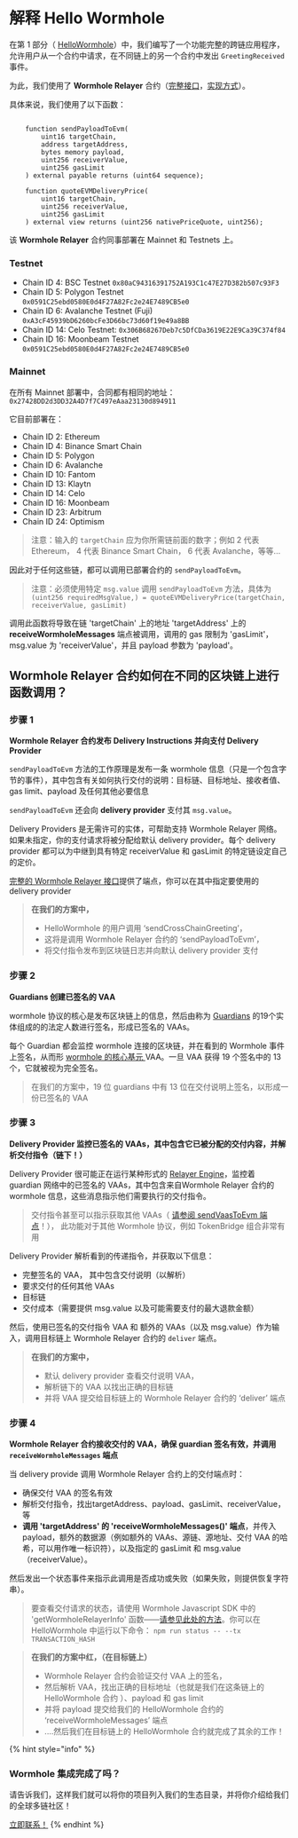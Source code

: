 # 解释 Hello Wormhole

在第 1 部分（ [HelloWormhole](./)）中，我们编写了一个功能完整的跨链应用程序， 允许用户从一个合约中请求，在不同链上的另一个合约中发出 `GreetingReceived` 事件。

为此，我们使用了 **Wormhole Relayer** 合约（[完整接口](https://github.com/wormhole-foundation/wormhole/blob/main/ethereum/contracts/interfaces/relayer/IWormholeRelayer.sol)，[实现方式](https://github.com/wormhole-foundation/wormhole/blob/main/ethereum/contracts/relayer/wormholeRelayer/WormholeRelayer.sol)）。

具体来说，我们使用了以下函数：

```solidity

    function sendPayloadToEvm(
        uint16 targetChain,
        address targetAddress,
        bytes memory payload,
        uint256 receiverValue,
        uint256 gasLimit
    ) external payable returns (uint64 sequence);

    function quoteEVMDeliveryPrice(
        uint16 targetChain,
        uint256 receiverValue,
        uint256 gasLimit
    ) external view returns (uint256 nativePriceQuote, uint256);
```

该 **Wormhole Relayer** 合约同事部署在 Mainnet 和 Testnets 上。

### Testnet

* Chain ID 4: BSC Testnet `0x80aC94316391752A193C1c47E27D382b507c93F3`
* Chain ID 5: Polygon Testnet `0x0591C25ebd0580E0d4F27A82Fc2e24E7489CB5e0`
* Chain ID 6: Avalanche Testnet (Fuji) `0xA3cF45939bD6260bcFe3D66bc73d60f19e49a8BB`
* Chain ID 14: Celo Testnet: `0x306B68267Deb7c5DfCDa3619E22E9Ca39C374f84`
* Chain ID 16: Moonbeam Testnet `0x0591C25ebd0580E0d4F27A82Fc2e24E7489CB5e0`

### Mainnet

在所有 Mainnet 部署中，合同都有相同的地址：`0x27428DD2d3DD32A4D7f7C497eAaa23130d894911`

它目前部署在：

* Chain ID 2: Ethereum
* Chain ID 4: Binance Smart Chain
* Chain ID 5: Polygon
* Chain ID 6: Avalanche
* Chain ID 10: Fantom
* Chain ID 13: Klaytn
* Chain ID 14: Celo
* Chain ID 16: Moonbeam
* Chain ID 23: Arbitrum
* Chain ID 24: Optimism

> 注意：输入的 `targetChain` 应为你所需链前面的数字；例如 2 代表 Ethereum， 4 代表 Binance Smart Chain， 6 代表 Avalanche，等等...

因此对于任何这些链，都可以调用已部署合约的 `sendPayloadToEvm`。

> 注意：必须使用特定 `msg.value` 调用 `sendPayloadToEvm` 方法，具体为 `(uint256 requiredMsgValue,) = quoteEVMDeliveryPrice(targetChain, receiverValue, gasLimit)`

调用此函数将导致在链 'targetChain' 上的地址 'targetAddress' 上的 **receiveWormholeMessages** 端点被调用，调用的 gas 限制为 'gasLimit'，msg.value 为 'receiverValue'，并且 payload 参数为 'payload'。&#x20;

## Wormhole Relayer 合约如何在不同的区块链上进行函数调用？

### 步骤 1

**Wormhole Relayer 合约发布 Delivery Instructions 并向支付 Delivery Provider**

`sendPayloadToEvm` 方法的工作原理是发布一条 wormhole 信息（只是一个包含字节的事件），其中包含有关如何执行交付的说明：目标链、目标地址、接收者值、gas limit、payload 及任何其他必要信息

`sendPayloadToEvm` 还会向 **delivery provider** 支付其 `msg.value`。

Delivery Providers 是无需许可的实体，可帮助支持 Wormhole Relayer 网络。如果未指定，你的支付请求将被分配给默认 delivery provider。每个 delivery provider 都可以为中继到具有特定 receiverValue 和 gasLimit 的特定链设定自己的定价。

[完整的 Wormhole Relayer 接口](https://github.com/wormhole-foundation/wormhole/blob/main/ethereum/contracts/interfaces/relayer/IWormholeRelayer.sol)提供了端点，你可以在其中指定要使用的  delivery provider

> **在我们的方案中，**
>
> * HelloWormhole 的用户调用 ‘sendCrossChainGreeting’，
> * 这将是调用 Wormhole Relayer 合约的 ‘sendPayloadToEvm’，
> * 将交付指令发布到区块链日志并向默认 delivery provider 支付

### 步骤 2

**Guardians 创建已签名的 VAA**

wormhole 协议的核心是发布区块链上的信息，然后由称为 [Guardians](https://docs.wormhole.com/wormhole/explore-wormhole/guardian) 的19个实体组成的的法定人数进行签名，形成已签名的 VAAs。

每个 Guardian 都会监控 wormhole 连接的区块链，并在看到的 Wormhole 事件上签名，从而形 [wormhole 的核心基元 ](https://docs.wormhole.com/wormhole/explore-wormhole/vaa)VAA。一旦 VAA 获得 19 个签名中的 13 个，它就被视为完全签名。

> 在我们的方案中，19 位 guardians 中有 13 位在交付说明上签名，以形成一份已签名的 VAA

### 步骤 3

**Delivery Provider 监控已签名的 VAAs，其中包含它已被分配的交付内容，并解析交付指令（链下！）**

Delivery Provider 很可能正在运行某种形式的 [Relayer Engine](https://github.com/wormhole-foundation/relayer-engine)，监控着 guardian 网络中的已签名的 VAAs，其中包含来自Wormhole Relayer 合约的 wormhole 信息，这些消息指示他们需要执行的交付指令。

> 交付指令甚至可以指示获取其他 VAAs（ [请参阅 sendVaasToEvm 端点](https://github.com/wormhole-foundation/wormhole/blob/main/ethereum/contracts/interfaces/relayer/IWormholeRelayer.sol#L119)！）， 此功能对于其他 Wormhole 协议，例如 TokenBridge 组合非常有用

Delivery Provider 解析看到的传递指令，并获取以下信息：

* 完整签名的 VAA， 其中包含交付说明（以解析）
* 要求交付的任何其他 VAAs
* 目标链
* 交付成本（需要提供 msg.value 以及可能需要支付的最大退款金额）

然后，使用已签名的交付指令 VAA 和 额外的 VAAs（以及 msg.value）作为输入，调用目标链上 Wormhole Relayer 合约的 `deliver` 端点。

> **在我们的方案中，**
>
> * 默认 delivery provider 查看交付说明 VAA，&#x20;
> * 解析链下的 VAA 以找出正确的目标链
> * 并将 VAA 提交给目标链上的 Wormhole Relayer 合约的 ‘deliver’ 端点

### 步骤 4

**Wormhole Relayer 合约接收交付的 VAA，确保 guardian 签名有效，并调用 `receiveWormholeMessages` 端点**

当 delivery provide 调用 Wormhole Relayer 合约上的交付端点时：&#x20;

* 确保交付 VAA 的签名有效
* 解析交付指令，找出targetAddress、payload、gasLimit、receiverValue，等
* **调用 'targetAddress' 的 'receiveWormholeMessages()' 端点**，并传入 payload，额外的数据源（例如额外的 VAAs、源链、源地址、交付 VAA 的哈希，可以用作唯一标识符），以及指定的 gasLimit 和 msg.value（receiverValue）。&#x20;

然后发出一个状态事件来指示此调用是否成功或失败（如果失败，则提供恢复字符串）。

> 要查看交付请求的状态，请使用 Wormhole Javascript SDK  中的 'getWormholeRelayerInfo' 函数——[请参见此处的方法](https://github.com/wormhole-foundation/hello-wormhole/blob/main/ts-scripts/getStatus.ts)。你可以在 HelloWormhole 中运行以下命令： `npm run status -- --tx TRANSACTION_HASH`

> **在我们的方案中红，（在目标链上）**
>
> * Wormhole Relayer 合约会验证交付 VAA 上的签名，
> * 然后解析 VAA，找出正确的目标地址（也就是我们在这条链上的 HelloWormhole 合约 ）、payload 和 gas limit
> * 并将 payload 提交给我们的 HelloWormhole 合约的 ‘receiveWormholeMessages’ 端点
> * ....然后我们在目标链上的 HelloWormhole 合约就完成了其余的工作！

{% hint style="info" %}
### Wormhole 集成完成了吗？

请告诉我们，这样我们就可以将你的项目列入我们的生态目录，并将你介绍给我们的全球多链社区！

[立即联系！](https://forms.clickup.com/45049775/f/1aytxf-10244/JKYWRUQ70AUI99F32Q)
{% endhint %}
